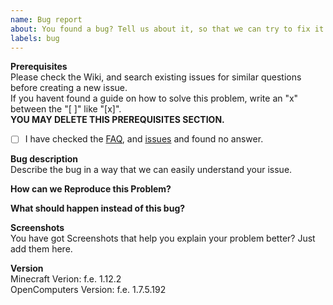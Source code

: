 ```yaml
---
name: Bug report
about: You found a bug? Tell us about it, so that we can try to fix it.
labels: bug
---
```


**Prerequisites** <br>
Please check the Wiki, and search existing issues for similar questions before creating a new issue. <br>
If you havent found a guide on how to solve this problem, write an "x" between the "[ ]" like "[x]".<br>
**YOU MAY DELETE THIS PREREQUISITES SECTION.**

- [ ] I have checked the [FAQ](http://naver.github.io/pinpoint/faq.html), and [issues](https://github.com/naver/pinpoint/issues) and found no answer.


**Bug description** <br>
Describe the bug in a way that we can easily understand your issue.

**How can we Reproduce this Problem?** <br>


**What should happen instead of this bug?** <br>


**Screenshots** <br>
You have got Screenshots that help you explain your problem better? Just add them here.

**Version** <br>
Minecraft Verion:  f.e. 1.12.2  <br>
OpenComputers Version:  f.e. 1.7.5.192  <br>
